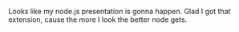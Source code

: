 <!--
id: 1184447578
link: http://kevinisom.info/post/1184447578/looks-like-my-node-js-presentation-is-gonna
slug: looks-like-my-node-js-presentation-is-gonna
date: Sat Sep 25 2010 23:47:17 GMT+1200 (NZST)
raw: {"blog_name":"kevinisom","id":1184447578,"post_url":"http://kevinisom.info/post/1184447578/looks-like-my-node-js-presentation-is-gonna","slug":"looks-like-my-node-js-presentation-is-gonna","type":"text","date":"2010-09-25 11:47:17 GMT","timestamp":1285415237,"state":"published","format":"html","reblog_key":"iMCOtTfn","tags":[],"short_url":"http://tmblr.co/Zw68Yy16cJnQ","highlighted":[],"feed_item":"http://twitter.com/kev_nz/statuses/25446871475","from_feed_id":"650289","note_count":0,"title":null,"body":"<p>Looks like my node.js presentation is gonna happen. Glad I got that extension, cause the more I look the better node gets.</p>"}
publish: 2010-09-025
tags: 
title: null
-->


Looks like my node.js presentation is gonna happen. Glad I got that
extension, cause the more I look the better node gets.


